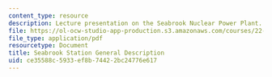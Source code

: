```yaml
---
content_type: resource
description: Lecture presentation on the Seabrook Nuclear Power Plant.
file: https://ol-ocw-studio-app-production.s3.amazonaws.com/courses/22-091-nuclear-reactor-safety-spring-2008/ce35588c5933ef8b74422bc24776e617_MIT22_091S08_lec16.pdf
file_type: application/pdf
resourcetype: Document
title: Seabrook Station General Description
uid: ce35588c-5933-ef8b-7442-2bc24776e617
---
```

